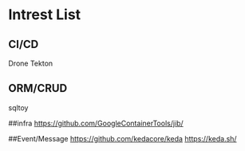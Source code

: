 # Intrest List
## CI/CD
Drone
Tekton

## ORM/CRUD
sqltoy

##infra
https://github.com/GoogleContainerTools/jib/

##Event/Message
https://github.com/kedacore/keda https://keda.sh/  
